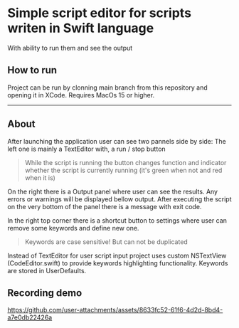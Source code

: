 # Simple script editor for scripts writen in Swift language
With ability to run them and see the output



## How to run
Project can be run by clonning main branch from this repository and opening it in XCode.
Requires MacOs 15 or higher.

___

## About
After launching the application user can see two pannels side by side:
The left one is mainly a TextEditor with, 
a run / stop button 
> While the script is running the button changes function
and indicator whether the script is currently running (it's green when not and red when it is)

On the right there is a Output panel where user can see the results.
Any errors or warnings will be displayed bellow output.
After executing the script on the very bottom of the panel there is a message with exit code.

In the right top corner there is a shortcut button to settings where user can remove some keywords and define new one.
> Keywords are case sensitive! But can not be duplicated

Instead of TextEditor for user script input project uses custom NSTextView (CodeEditor.swift) to provide keywords highlighting functionality.
Keywords are stored in UserDefaults.

## Recording demo

https://github.com/user-attachments/assets/8633fc52-61f6-4d2d-8bd4-a7e0db22426a

